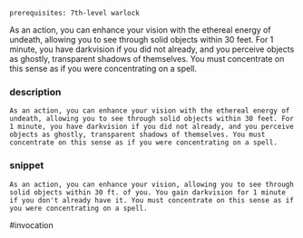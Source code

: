 `prerequisites: 7th-level warlock`

As an action, you can enhance your vision with the ethereal energy of undeath, allowing you to see through solid objects within 30 feet. For 1 minute, you have darkvision if you did not already, and you perceive objects as ghostly, transparent shadows of themselves. You must concentrate on this sense as if you were concentrating on a spell.
### description
```
As an action, you can enhance your vision with the ethereal energy of undeath, allowing you to see through solid objects within 30 feet. For 1 minute, you have darkvision if you did not already, and you perceive objects as ghostly, transparent shadows of themselves. You must concentrate on this sense as if you were concentrating on a spell.
```

### snippet
```
As an action, you can enhance your vision, allowing you to see through solid objects within 30 ft. of you. You gain darkvision for 1 minute if you don't already have it. You must concentrate on this sense as if you were concentrating on a spell.
```

#invocation
